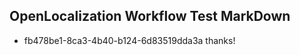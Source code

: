 ## OpenLocalization Workflow Test MarkDown
* fb478be1-8ca3-4b40-b124-6d83519dda3a thanks!

<!--HONumber=Sep16_HO1-->


